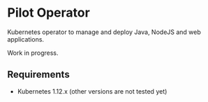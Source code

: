 # Pilot Operator

Kubernetes operator to manage and deploy Java, NodeJS and web applications.

Work in progress.

## Requirements

- Kubernetes 1.12.x (other versions are not tested yet)
